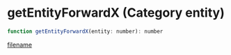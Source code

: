 # getEntityForwardX (Category entity)

```js
function getEntityForwardX(entity: number): number
```

[filename](getEntityForwardX_m.md ':include')